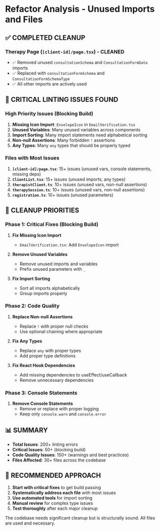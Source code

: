 # Refactor Analysis - Unused Imports and Files

## ✅ COMPLETED CLEANUP

### Therapy Page (`[client-id]/page.tsx`) - CLEANED
- ✅ Removed unused `consultationSchema` and `ConsultationFormData` imports
- ✅ Replaced with `consultationFormSchema` and `ConsultationFormSchemaType`
- ✅ All other imports are actively used

## 🚨 CRITICAL LINTING ISSUES FOUND

### High Priority Issues (Blocking Build)
1. **Missing Icon Import**: `EnvelopeIcon` in `EmailVerification.tsx`
2. **Unused Variables**: Many unused variables across components
3. **Import Sorting**: Many import statements need alphabetical sorting
4. **Non-null Assertions**: Many forbidden `!` assertions
5. **Any Types**: Many `any` types that should be properly typed

### Files with Most Issues
1. **`[client-id]/page.tsx`**: 15+ issues (unused vars, console statements, missing deps)
2. **`ClientList.tsx`**: 15+ issues (unused imports, any types)
3. **`therapistClient.ts`**: 10+ issues (unused vars, non-null assertions)
4. **`therapySession.ts`**: 10+ issues (unused vars, non-null assertions)
5. **`registration.ts`**: 10+ issues (unused parameters)

## 🎯 CLEANUP PRIORITIES

### Phase 1: Critical Fixes (Blocking Build)
1. **Fix Missing Icon Import**
   - `EmailVerification.tsx`: Add `EnvelopeIcon` import

2. **Remove Unused Variables**
   - Remove unused imports and variables
   - Prefix unused parameters with `_`

3. **Fix Import Sorting**
   - Sort all imports alphabetically
   - Group imports properly

### Phase 2: Code Quality
1. **Replace Non-null Assertions**
   - Replace `!` with proper null checks
   - Use optional chaining where appropriate

2. **Fix Any Types**
   - Replace `any` with proper types
   - Add proper type definitions

3. **Fix React Hook Dependencies**
   - Add missing dependencies to useEffect/useCallback
   - Remove unnecessary dependencies

### Phase 3: Console Statements
1. **Remove Console Statements**
   - Remove or replace with proper logging
   - Keep only `console.warn` and `console.error`

## 📊 SUMMARY
- **Total Issues**: 200+ linting errors
- **Critical Issues**: 50+ (blocking build)
- **Code Quality Issues**: 150+ (warnings and best practices)
- **Files Affected**: 30+ files across the codebase

## 🔧 RECOMMENDED APPROACH
1. **Start with critical fixes** to get build passing
2. **Systematically address each file** with most issues
3. **Use automated tools** for import sorting
4. **Manual review** for complex type issues
5. **Test thoroughly** after each major cleanup

The codebase needs significant cleanup but is structurally sound. All files are used and necessary.
